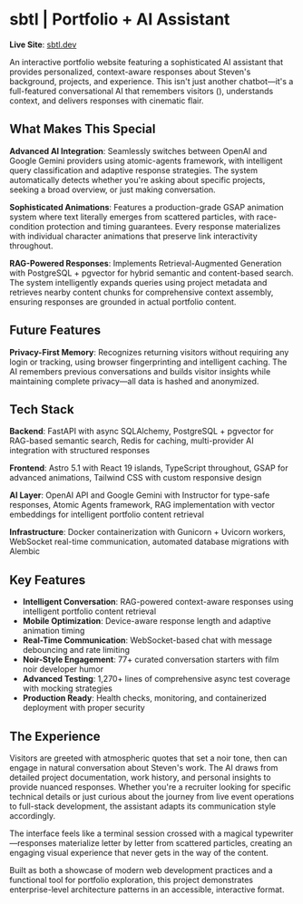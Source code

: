 # sbtl | Portfolio + AI Assistant

**Live Site**: [sbtl.dev](https://sbtl.dev)

An interactive portfolio website featuring a sophisticated AI assistant that provides personalized, context-aware responses about Steven's background, projects, and experience. This isn't just another chatbot—it's a full-featured conversational AI that remembers visitors (), understands context, and delivers responses with cinematic flair.

## What Makes This Special

**Advanced AI Integration**: Seamlessly switches between OpenAI and Google Gemini providers using atomic-agents framework, with intelligent query classification and adaptive response strategies. The system automatically detects whether you're asking about specific projects, seeking a broad overview, or just making conversation.

**Sophisticated Animations**: Features a production-grade GSAP animation system where text literally emerges from scattered particles, with race-condition protection and timing guarantees. Every response materializes with individual character animations that preserve link interactivity throughout.

**RAG-Powered Responses**: Implements Retrieval-Augmented Generation with PostgreSQL + pgvector for hybrid semantic and content-based search. The system intelligently expands queries using project metadata and retrieves nearby content chunks for comprehensive context assembly, ensuring responses are grounded in actual portfolio content.

## Future Features

**Privacy-First Memory**: Recognizes returning visitors without requiring any login or tracking, using browser fingerprinting and intelligent caching. The AI remembers previous conversations and builds visitor insights while maintaining complete privacy—all data is hashed and anonymized.

## Tech Stack

**Backend**: FastAPI with async SQLAlchemy, PostgreSQL + pgvector for RAG-based semantic search, Redis for caching, multi-provider AI integration with structured responses

**Frontend**: Astro 5.1 with React 19 islands, TypeScript throughout, GSAP for advanced animations, Tailwind CSS with custom responsive design

**AI Layer**: OpenAI API and Google Gemini with Instructor for type-safe responses, Atomic Agents framework, RAG implementation with vector embeddings for intelligent portfolio content retrieval

**Infrastructure**: Docker containerization with Gunicorn + Uvicorn workers, WebSocket real-time communication, automated database migrations with Alembic

## Key Features

- **Intelligent Conversation**: RAG-powered context-aware responses using intelligent portfolio content retrieval
- **Mobile Optimization**: Device-aware response length and adaptive animation timing
- **Real-Time Communication**: WebSocket-based chat with message debouncing and rate limiting
- **Noir-Style Engagement**: 77+ curated conversation starters with film noir developer humor
- **Advanced Testing**: 1,270+ lines of comprehensive async test coverage with mocking strategies
- **Production Ready**: Health checks, monitoring, and containerized deployment with proper security

## The Experience

Visitors are greeted with atmospheric quotes that set a noir tone, then can engage in natural conversation about Steven's work. The AI draws from detailed project documentation, work history, and personal insights to provide nuanced responses. Whether you're a recruiter looking for specific technical details or just curious about the journey from live event operations to full-stack development, the assistant adapts its communication style accordingly.

The interface feels like a terminal session crossed with a magical typewriter—responses materialize letter by letter from scattered particles, creating an engaging visual experience that never gets in the way of the content.

Built as both a showcase of modern web development practices and a functional tool for portfolio exploration, this project demonstrates enterprise-level architecture patterns in an accessible, interactive format.
